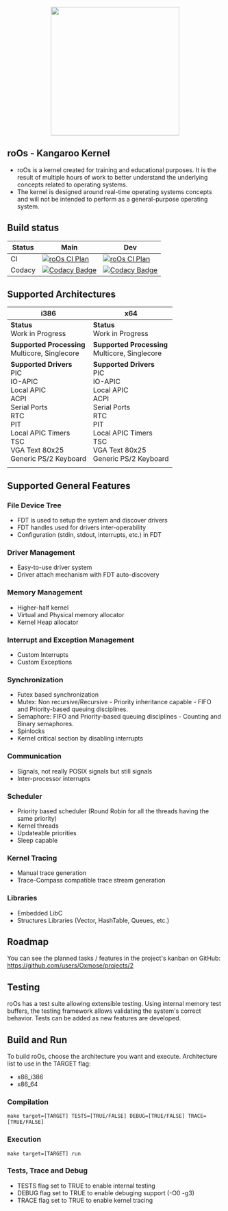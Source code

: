 
<p  align="center">

<img  src="https://github.com/Oxmose/roOs/Doc/logo/roos_logo.png"  width="300">

</p>

## roOs - Kangaroo Kernel
* roOs is a kernel created for training and educational purposes. It is the result of multiple hours of work to better understand the underlying concepts related to operating systems.
* The kernel is designed around real-time operating systems concepts and will not be intended to perform as a general-purpose operating system.

## Build status

| Status | Main | Dev |
| --- | --- | --- |
| CI | [![roOs CI Plan](https://github.com/Oxmose/roOs/actions/workflows/github-action-qemu.yml/badge.svg?branch=main)](https://github.com/Oxmose/roOs/actions/workflows/github-action-qemu.yml) | [![roOs CI Plan](https://github.com/Oxmose/roOs/actions/workflows/github-action-qemu.yml/badge.svg?branch=dev)](https://github.com/Oxmose/roOs/actions/workflows/github-action-qemu.yml) |
| Codacy | [![Codacy Badge](https://app.codacy.com/project/badge/Grade/d02a03d7f40a4a0e8b6821c6be95aa31)](https://app.codacy.com/gh/Oxmose/roOs/dashboard?utm_source=gh&utm_medium=referral&utm_content=&utm_campaign=Badge_grade) | [![Codacy Badge](https://app.codacy.com/project/badge/Grade/d02a03d7f40a4a0e8b6821c6be95aa31)](https://app.codacy.com/gh/Oxmose/roOs/dashboard?utm_source=gh&utm_medium=referral&utm_content=&utm_campaign=Badge_grade) |

## Supported Architectures

| i386                                           | x64                          |
|------------------------------------------------|------------------------------|
| **Status**<br>Work in Progress                 | **Status**<br>Work in Progress |
| **Supported Processing**<br>Multicore, Singlecore | **Supported Processing**<br>Multicore, Singlecore |
| **Supported Drivers**<br>PIC<br>IO-APIC<br>Local APIC<br>ACPI<br>Serial Ports<br>RTC<br>PIT<br>Local APIC Timers<br>TSC<br>VGA Text 80x25<br>Generic PS/2 Keyboard | **Supported Drivers**<br>PIC<br>IO-APIC<br>Local APIC<br>ACPI<br>Serial Ports<br>RTC<br>PIT<br>Local APIC Timers<br>TSC<br>VGA Text 80x25<br>Generic PS/2 Keyboard |
| | |

## Supported General Features
### File Device Tree
* FDT is used to setup the system and discover drivers
* FDT handles used for drivers inter-operability
* Configuration (stdin, stdout, interrupts, etc.) in FDT

### Driver Management
* Easy-to-use driver system
* Driver attach mechanism with FDT auto-discovery

### Memory Management
* Higher-half kernel
* Virtual and Physical memory allocator
* Kernel Heap allocator

### Interrupt and Exception Management
* Custom Interrupts
* Custom Exceptions

### Synchronization
* Futex based synchronization
* Mutex: Non recursive/Recursive - Priority inheritance capable - FIFO and Priority-based queuing disciplines.
* Semaphore: FIFO and Priority-based queuing disciplines - Counting and Binary semaphores.
* Spinlocks
* Kernel critical section by disabling interrupts

### Communication
* Signals, not really POSIX signals but still signals
* Inter-processor interrupts

### Scheduler
* Priority based scheduler (Round Robin for all the threads having the same priority)
* Kernel threads
* Updateable priorities
* Sleep capable

### Kernel Tracing
* Manual trace generation
* Trace-Compass compatible trace stream generation

### Libraries
* Embedded LibC
* Structures Libraries (Vector, HashTable, Queues, etc.)

## Roadmap
You can see the planned tasks / features in the project's kanban on GitHub: https://github.com/users/Oxmose/projects/2

## Testing
roOs has a test suite allowing extensible testing. Using internal memory test buffers, the testing framework allows validating the system's correct behavior.
Tests can be added as new features are developed.

## Build and Run
To build roOs, choose the architecture you want and execute.
Architecture list to use in the TARGET flag:

* x86_i386
* x86_64

### Compilation
```
make target=[TARGET] TESTS=[TRUE/FALSE] DEBUG=[TRUE/FALSE] TRACE=[TRUE/FALSE]
```
### Execution
```
make target=[TARGET] run
```
### Tests, Trace and Debug

* TESTS flag set to TRUE to enable internal testing
* DEBUG flag set to TRUE to enable debuging support (-O0 -g3)
* TRACE flag set to TRUE to enable kernel tracing